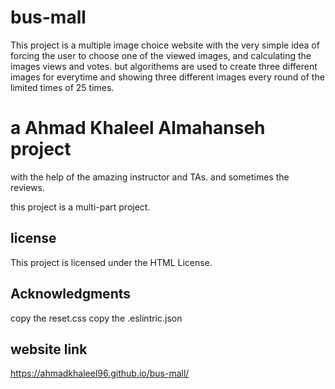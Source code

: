 # bus-mall
This project is a multiple image choice website with the very simple idea of forcing the user to choose one of the viewed images, and calculating the images views and votes. but algorithems are used to create three different images for everytime and showing three different images every round of the limited times of 25 times.

# a Ahmad Khaleel Almahanseh project
with the help of the amazing instructor and TAs. and sometimes the reviews.

this project is a multi-part project.


## license
This project is licensed under the HTML License.

## Acknowledgments
copy the reset.css
 copy the .eslintric.json


## website link
https://ahmadkhaleel96.github.io/bus-mall/
